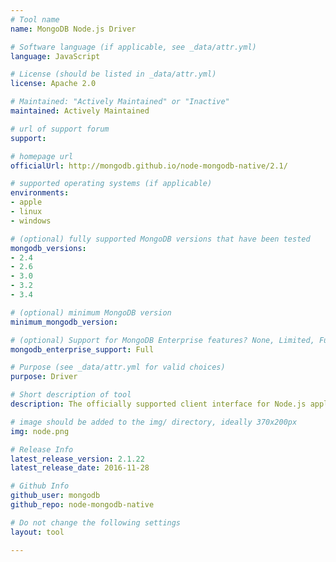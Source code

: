 ```yaml
---
# Tool name
name: MongoDB Node.js Driver

# Software language (if applicable, see _data/attr.yml)
language: JavaScript

# License (should be listed in _data/attr.yml)
license: Apache 2.0

# Maintained: "Actively Maintained" or "Inactive"
maintained: Actively Maintained

# url of support forum
support: 

# homepage url
officialUrl: http://mongodb.github.io/node-mongodb-native/2.1/

# supported operating systems (if applicable)
environments:
- apple
- linux
- windows

# (optional) fully supported MongoDB versions that have been tested
mongodb_versions:
- 2.4
- 2.6
- 3.0
- 3.2
- 3.4

# (optional) minimum MongoDB version
minimum_mongodb_version:

# (optional) Support for MongoDB Enterprise features? None, Limited, Full
mongodb_enterprise_support: Full

# Purpose (see _data/attr.yml for valid choices)
purpose: Driver

# Short description of tool
description: The officially supported client interface for Node.js applications.

# image should be added to the img/ directory, ideally 370x200px
img: node.png

# Release Info
latest_release_version: 2.1.22
latest_release_date: 2016-11-28

# Github Info
github_user: mongodb
github_repo: node-mongodb-native

# Do not change the following settings
layout: tool

---
```


